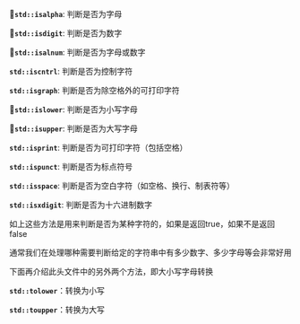 :pushpin:**`std::isalpha`**: 判断是否为字母

:pushpin:**`std::isdigit`**: 判断是否为数字

:pushpin:**`std::isalnum`**: 判断是否为字母或数字

**`std::iscntrl`**: 判断是否为控制字符

**`std::isgraph`**: 判断是否为除空格外的可打印字符

:pushpin:**`std::islower`**: 判断是否为小写字母

:pushpin:**`std::isupper`**: 判断是否为大写字母

**`std::isprint`**: 判断是否为可打印字符（包括空格）

**`std::ispunct`**: 判断是否为标点符号

**`std::isspace`**: 判断是否为空白字符（如空格、换行、制表符等）

**`std::isxdigit`**: 判断是否为十六进制数字

如上这些方法是用来判断是否为某种字符的，如果是返回true，如果不是返回false

通常我们在处理哪种需要判断给定的字符串中有多少数字、多少字母等会非常好用

下面再介绍此头文件中的另外两个方法，即大小写字母转换

**`std::tolower`**：转换为小写

**`std::toupper`**：转换为大写